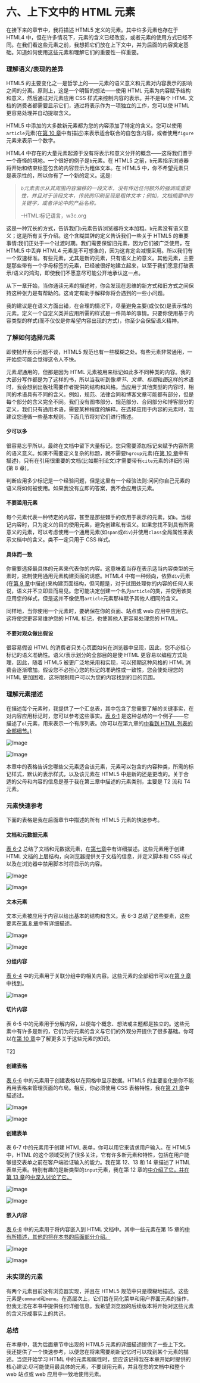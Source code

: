# 六、上下文中的 HTML 元素

在接下来的章节中，我将描述 HTML5 定义的元素。其中许多元素也存在于 HTML4 中，但在许多情况下，元素的含义已经改变，或者元素的使用方式已经不同。在我们看这些元素之前，我想把它们放在上下文中，并为后面的内容奠定基础。知道如何使用这些元素和理解它们的重要性一样重要。

### 理解语义/表现的差异

HTML5 的主要变化之一是哲学上的——元素的语义意义和元素对内容表示的影响之间的分离。原则上，这是一个明智的想法——使用 HTML 元素为内容赋予结构和意义，然后通过对元素应用 CSS 样式来控制内容的表示。并不是每个 HTML 文档的消费者都需要显示它们，通过将表示作为一项独立的工作，您可以使 HTML 更容易处理并自动提取含义。

HTML5 中添加的大多数新元素都为您的内容添加了特定的含义。您可以使用`article`元素(在[第 10 章](10.html#ch10)中有描述)来表示适合联合的自包含内容，或者使用`figure`元素来表示一个数字。

HTML4 中存在的大量元素起源于没有将表示和意义分开的概念——这将我们置于一个奇怪的境地。一个很好的例子是`b`元素。在 HTML5 之前，`b`元素指示浏览器将开始和结束标签包含的内容显示为粗体文本。在 HTML5 中，你不希望元素只是表示性的，所以你有了一个新的定义。这是:

> *`b`元素表示从其周围内容偏移的一段文本，没有传达任何额外的强调或重要性，并且对于该段文本，传统的印刷呈现是粗体文本；例如，文档摘要中的关键字，或者评论中的产品名称。*
> 
> –HTML:标记语言，w3c.org

这是一种冗长的方式，告诉我们`b`元素告诉浏览器将文本加粗。`b`元素没有语义意义；这是所有关于介绍。这个含糊其辞的定义告诉我们一些关于 HTML5 的重要事情:我们正处于一个过渡时期。我们需要保留旧元素，因为它们被广泛使用，在 HTML5 中丢弃 HTML4 元素是不可想象的，因为这肯定会减慢采用。所以我们有一个双速标准。有些元素，尤其是新的元素，只有语义上的意义。其他元素，主要是那些带有一个字母标签的元素，已经被很好地建立起来，以至于我们愿意打破表示/语义的鸿沟，即使我们不愿意尽可能公开地承认这一点。

从下一章开始，当你通读元素的描述时，你会发现在思维的新方式和旧方式之间保持这种张力是有帮助的。这肯定有助于解释你将会遇到的一些小问题。

我的建议是在语义方面出错，在合理的情况下，尽量避免主要(或仅仅)是表示性的元素。定义一个自定义类并应用所需的样式是一件简单的事情。只要你使用基于内容类型的样式(而不仅仅是你希望内容出现的方式)，你至少会保留语义精神。

### 了解如何选择元素

即使抛开表示问题不谈，HTML5 规范也有一些模糊之处。有些元素非常通用，一开始您可能会觉得这令人不快。

元素*是*通用的，但那是因为 HTML 元素被用来标记如此多不同种类的内容。我的大部分写作都是为了这样的书，所以当我听到像*章节*、*文章*、*标题*和*图*这样的术语时，我会想到出版社需要作者提供的结构和风格。当应用于其他类型的内容时，相同的术语具有不同的含义。例如，规范、法律合同和博客文章可能都有部分，但是每个部分的含义完全不同。我们没有图书部分、规范部分、合同部分和博客部分的定义，我们只有通用术语，需要某种程度的解释。在选择应用于内容的元素时，我建议您遵循一些基本规则。下面几节将对它们进行描述。

#### 少可以多

很容易忘乎所以，最终在文档中留下大量标记。您只需要添加标记来赋予内容所需的语义意义。如果不需要定义复杂的标题，就不需要`hgroup`元素(在[第 10 章](10.html#ch10)中有描述)，只有在引用很重要的文档(比如期刊论文)才需要带有`cite`元素的详细引用(第 8 章)。

判断应用多少标记是一个经验问题，但是这里有一个经验法则:问问你自己元素的语义将如何被使用。如果我没有立即的答案，我不会应用该元素。

#### 不要滥用元素

每个元素代表一种特定的内容，甚至是那些棘手的仅用于表示的元素，如`b`。当标记内容时，只为定义的目的使用元素，避免创建私有语义。如果您找不到具有所需意义的元素，可以考虑使用一个通用元素(如`span`或`div`)并使用`class`全局属性来表示文档中的含义。类不一定只用于 CSS 样式。

#### 具体而一致

你需要选择最具体的元素来代表你的内容。这意味着当存在表示适当内容类型的元素时，抵制使用通用元素构建页面的诱惑。HTML4 中有一种倾向，依靠`div`元素(在[第 9 章](09.html#ch9)中描述)来构建页面结构，但问题是，对于试图处理你的内容的任何人来说，语义并不立即显而易见。您可能决定创建一个名为`article`的类，并使用该类应用您的样式，但是这并不像使用`article`元素那样赋予其他人相同的含义。

同样地，当你使用一个元素时，要确保在你的页面、站点或 web 应用中应用它。这将使您更容易维护您的 HTML 标记，也使其他人更容易处理您的 HTML。

#### 不要对观众做出假设

很容易假设 HTML 的消费者只关心页面如何在浏览器中呈现，因此，您不必担心标记的语义准确性。语义/表示划分的全部目的是使 HTML 更容易以编程方式处理，因此，随着 HTML5 被更广泛地采用和实现，可以预期这种风格的 HTML 消费会逐渐增加。假设您不必担心您的标记的准确性或一致性，您会使处理您的 HTML 更加困难，这将限制用户可以为您的内容找到的目的范围。

### 理解元素描述

在描述每个元素时，我提供了一个汇总表，其中包含了您需要了解的关键事实，在对内容应用标记时，您可以参考这些事实。[表 6-1](#tab_6_1) 是这种总结的一个例子——它描述了`ol`元素，用来表示一个有序列表。(你可以在第九章的[中看到 HTML 列表的全部细节。)](09.html#ch9)

![Image](img/t0601.jpg)

![Image](img/t0601a.jpg)

本章中的表格告诉您哪些父元素适合该元素，元素可以包含的内容种类，所需的标记样式，默认的表示样式，以及该元素在 HTML5 中是新的还是更改的。关于合适的父母和内容的信息是基于我在第三章中描述的元素类别，主要是 T2 流和 T4 元素。

### 元素快速参考

下面的表格是我在后面章节中描述的所有 HTML5 元素的快速参考。

#### 文档和元数据元素

[表 6-2](#tab_6_2) 总结了文档和元数据元素，在[第七章](07.html#ch7)中有详细描述。这些元素用于创建 HTML 文档的上层结构，向浏览器提供关于文档的信息，并定义脚本和 CSS 样式以及在浏览器中禁用脚本时将显示的内容。

![Image](img/t0602.jpg)

![Image](img/t0602a.jpg)

#### 文本元素

文本元素被应用于内容以给出基本的结构和含义。表 6-3 总结了这些要素，这些要素在[第 8 章](08.html#ch8)中有详细描述。

![Image](img/t0603.jpg)

![Image](img/t0603a.jpg)

#### 分组内容

[表 6-4](#tab_6_4) 中的元素用于关联分组中的相关内容。这些元素的全部细节可以在[第 9 章](09.html#ch9)中找到。

![Image](img/t0604.jpg)

#### 切片内容

表 6-5 中的元素用于分解内容，以便每个概念、想法或主题都是独立的。这些元素中有许多是新的，它们为将元素的含义与它们的外观分开提供了很多基础。你可以在[第 10 章](10.html#ch10)中了解更多关于这些元素的知识。

T2】

#### 创建表格

[表 6-6](#tab_6_6) 中的元素用于创建表格以在网格中显示数据。HTML5 的主要变化是你不能再用表格来管理页面的布局。相反，你必须使用 CSS 表格特性，我在[第 21 章](21.html#ch21)中描述过。

![Image](img/t0606.jpg)

![Image](img/t0606a.jpg)

#### 创建表单

表 6-7 中的元素用于创建 HTML 表单，你可以用它来请求用户输入。在 HTML5 中，HTML 的这个领域受到了很多关注，它有许多新元素和特性，包括在用户能够提交表单之前在客户端验证输入的能力。我在第 12、13 和 14 章描述了 HTML 表单元素。特别有趣的是新类型的`input`元素，我在第 12 章的[中介绍了它，并在第 13 章](12.html#ch12)的[中深入讨论了它。](13.html#ch13)

![Image](img/t0607.jpg)

![Image](img/t0607a.jpg)

#### 嵌入内容

[表 6-8](#tab_6_8) 中的元素用于将内容嵌入到 HTML 文档中。其中一些元素在第 15 章的[中有所描述，其他的将在本书的后面部分介绍。](15.html#ch15)

![Image](img/t0608.jpg)

![Image](img/t0608a.jpg)

### 未实现的元素

有两个元素目前没有浏览器实现，并且在 HTML5 规范中只是模糊地描述。这些元素是`command`和`menu`。在高层次上，它们旨在简化菜单和用户界面元素的操作，但我无法在本书中提供任何详细信息。我希望浏览器的后续版本将开始对这些元素的含义形成事实上的共识。

### 总结

在本章中，我为后面章节中出现的 HTML5 元素的详细描述提供了一些上下文。我还提供了一个快速参考，以便您在将来需要刷新记忆时可以找到某个元素的描述。当您开始学习 HTML 中的元素和属性时，您应该记得我在本章开始时提供的核心建议:尽可能使用最具体的元素，不要误用元素，并且在您的文档中和整个 web 站点或 web 应用中一致地使用元素。